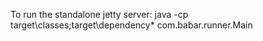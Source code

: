 To run the standalone jetty server:
java -cp target\classes;target\dependency\* com.babar.runner.Main
